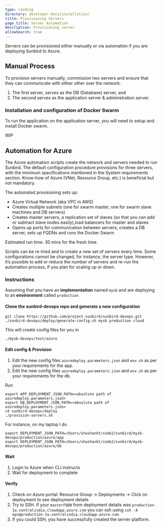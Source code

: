 ```yaml
---
type: landing
directory: developer-docs/installation/
title: Provisioning Servers
page_title: Server Automation
description: Provisioning server
allowSearch: true
---
```


Servers can be provisioned either manually or via automation if you are deploying Sunbird to Azure.

## Manual Process
To provision servers manually, commission two servers and ensure that they can communicate with either other over the network. 

1. The first server, serves as the DB (Database) server, and 
1. The second serves as the application server & administration server.

### Installation and configuration of Docker Swarm
To run the application on the application server, you will need to setup and install Docker swarm.

WIP

## Automation for Azure

The Azure automation scripts create the network and servers needed to run Sunbird. The default configuration procedure provisions for three servers, with the minimum specifications mentioned in the System requirements section. Know-how of Azure (VNet, Resource Group, etc.) is beneficial but not mandatory.  

The automated provisioning sets up:

* Azure Virtual Network (aka VPC in AWS) 
* Creates multiple subnets (one for swarm master, one for swarm slave machines and DB servers) 
* Creates master servers, a replication set of slaves (so that you can add or subtract slave nodes easily),load balancers for master and slaves
* Opens up ports for communication between servers, creates a DB server, sets up FQDNs and runs the Docker Swarm

Estimated run time: 30 mins for the fresh time. 

Scripts can be re-tried and to create a new set of servers every time. Some configurations cannot be changed, for instance, the server type. However, it’s possible to add or reduce the number of servers and re-run the automation process, if you plan for scaling up or down.

### Instructions
Assuming that you have an **implementation** named `mysb` and are deploying to an **environment** called `production`

#### Clone the sunbird-devops repo and generate a new configuration

    git clone https://github.com/project-sunbird/sunbird-devops.git
    ./sunbird-devops/deploy/generate-config.sh mysb production cloud 

This will create config files for you in

    ./mysb-devops/test/azure
  
#### Edit config & Provision

1. Edit the new config files `azuredeploy.parameters.json` and `env.sh` as per your requirements for the app.
1. Edit the new config files `azuredeploy.parameters.json` and `env.sh` as per your requirements for the db.

Run

    export APP_DEPLOYMENT_JSON_PATH=<absolute path of azuredeploy.parameters.json>
    export DB_DEPLOYMENT_JSON_PATH=<absolute path of azuredeploy.parameters.json>
    cd sunbird-devops/deploy
    ./provision-servers.sh
    
For instance, on my laptop I do

    export DEPLOYMENT_JSON_PATH=/Users/shashankt/code2/sunbird/mysb-devops/production/azure/app
    export DEPLOYMENT_JSON_PATH=/Users/shashankt/code2/sunbird/mysb-devops/production/azure/db
    
#### Wait
1. Login to Azure when CLI instructs
1. Wait for deployment to complete

#### Verify
1. Check on Azure portal: Resource Group -> Deployments -> Click on deployment to see deployment details
1. Try to SSH. If your `masterFQDN` from deployment details was `production-1a.centralindia.cloudapp.azure.com` you can ssh using `ssh -A ops@production-1a.centralindia.cloudapp.azure.com`
1. If you could SSH, you have successfully created the server platform.

